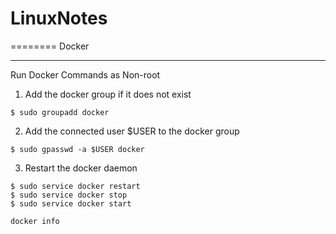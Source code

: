 # LinuxNotes

========
Docker

------
Run Docker Commands as Non-root

1. Add the docker group if it does not exist
```
$ sudo groupadd docker
```
2. Add the connected user $USER to the docker group
```
$ sudo gpasswd -a $USER docker
```
3. Restart the docker daemon
```
$ sudo service docker restart
$ sudo service docker stop
$ sudo service docker start
```

```
docker info
```
